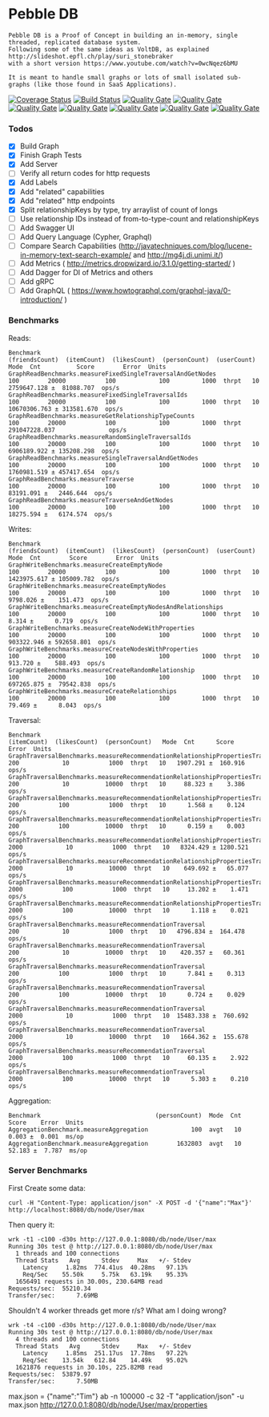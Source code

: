 # Pebble DB


    Pebble DB is a Proof of Concept in building an in-memory, single threaded, replicated database system.
    Following some of the same ideas as VoltDB, as explained http://slideshot.epfl.ch/play/suri_stonebraker
    with a short version https://www.youtube.com/watch?v=0wcNqez6bMU
    
    It is meant to handle small graphs or lots of small isolated sub-graphs (like those found in SaaS Applications).

[![Coverage Status](https://coveralls.io/repos/github/maxdemarzi/pebbledb/badge.svg?branch=master)](https://coveralls.io/github/maxdemarzi/pebbledb?branch=master)
[![Build Status](https://travis-ci.org/maxdemarzi/pebbledb.svg?branch=master)](https://travis-ci.org/maxdemarzi/pebbledb)
[![Quality Gate](https://sonarcloud.io/api/badges/measure?key=pebbledb&metric=ncloc)](https://sonarcloud.io/dashboard/index/pebbledb)
[![Quality Gate](https://sonarcloud.io/api/badges/measure?key=pebbledb&metric=coverage)](https://sonarcloud.io/dashboard/index/pebbledb)
[![Quality Gate](https://sonarcloud.io/api/badges/measure?key=pebbledb&metric=new_bugs)](https://sonarcloud.io/dashboard/index/pebbledb)
[![Quality Gate](https://sonarcloud.io/api/badges/measure?key=pebbledb&metric=new_code_smells)](https://sonarcloud.io/dashboard/index/pebbledb)
[![Quality Gate](https://sonarcloud.io/api/badges/measure?key=pebbledb&metric=new_vulnerabilities)](https://sonarcloud.io/dashboard/index/pebbledb)
[![Quality Gate](https://sonarcloud.io/api/badges/measure?key=pebbledb&metric=sqale_debt_ratio)](https://sonarcloud.io/dashboard/index/pebbledb)
[![Quality Gate](https://sonarcloud.io/api/badges/measure?key=pebbledb&metric=function_complexity)](https://sonarcloud.io/dashboard/index/pebbledb)


    
### Todos
     
- [X] Build Graph
- [X] Finish Graph Tests
- [X] Add Server
- [ ] Verify all return codes for http requests
- [X] Add Labels
- [X] Add "related" capabilities
- [X] Add "related" http endpoints
- [X] Split relationshipKeys by type, try arraylist of count of longs
- [ ] Use relationship IDs instead of from-to-type-count and relationshipKeys 
- [ ] Add Swagger UI
- [ ] Add Query Language (Cypher, Graphql)
- [ ] Compare Search Capabilities (http://javatechniques.com/blog/lucene-in-memory-text-search-example/ and http://mg4j.di.unimi.it/)
- [ ] Add Metrics ( http://metrics.dropwizard.io/3.1.0/getting-started/ )
- [ ] Add Dagger for DI of Metrics and others
- [ ] Add gRPC
- [ ] Add GraphQL ( https://www.howtographql.com/graphql-java/0-introduction/ )    

### Benchmarks

Reads:

    Benchmark                                                   (friendsCount)  (itemCount)  (likesCount)  (personCount)  (userCount)   Mode  Cnt          Score        Error  Units
    GraphReadBenchmarks.measureFixedSingleTraversalAndGetNodes             100        20000           100            100         1000  thrpt   10    2759647.128 ±  81088.707  ops/s
    GraphReadBenchmarks.measureFixedSingleTraversalIds                     100        20000           100            100         1000  thrpt   10   10670306.763 ± 313581.670  ops/s
    GraphReadBenchmarks.measureGetRelationshipTypeCounts                   100        20000           100            100         1000  thrpt       291047228.037               ops/s
    GraphReadBenchmarks.measureRandomSingleTraversalIds                    100        20000           100            100         1000  thrpt   10    6906189.922 ± 135208.298  ops/s
    GraphReadBenchmarks.measureSingleTraversalAndGetNodes                  100        20000           100            100         1000  thrpt   10    1760981.519 ± 457417.654  ops/s
    GraphReadBenchmarks.measureTraverse                                    100        20000           100            100         1000  thrpt   10      83191.091 ±   2446.644  ops/s
    GraphReadBenchmarks.measureTraverseAndGetNodes                         100        20000           100            100         1000  thrpt   10      18275.594 ±   6174.574  ops/s


Writes:

    Benchmark                                                     (friendsCount)  (itemCount)  (likesCount)  (personCount)  (userCount)   Mode  Cnt        Score        Error  Units
    GraphWriteBenchmarks.measureCreateEmptyNode                              100        20000           100            100         1000  thrpt   10  1423975.617 ± 105009.782  ops/s
    GraphWriteBenchmarks.measureCreateEmptyNodes                             100        20000           100            100         1000  thrpt   10     9798.026 ±    151.473  ops/s
    GraphWriteBenchmarks.measureCreateEmptyNodesAndRelationships             100        20000           100            100         1000  thrpt   10        8.314 ±      0.719  ops/s
    GraphWriteBenchmarks.measureCreateNodeWithProperties                     100        20000           100            100         1000  thrpt   10   903322.946 ± 592658.801  ops/s
    GraphWriteBenchmarks.measureCreateNodesWithProperties                    100        20000           100            100         1000  thrpt   10      913.720 ±    588.493  ops/s
    GraphWriteBenchmarks.measureCreateRandomRelationship                     100        20000           100            100         1000  thrpt   10   697265.875 ±  79542.838  ops/s
    GraphWriteBenchmarks.measureCreateRelationships                          100        20000           100            100         1000  thrpt   10       79.469 ±      8.043  ops/s
    
Traversal:

    Benchmark                                                                      (itemCount)  (likesCount)  (personCount)   Mode  Cnt      Score      Error  Units
    GraphTraversalBenchmarks.measureRecommendationRelationshipPropertiesTraversal          200            10           1000  thrpt   10   1907.291 ±  160.916  ops/s
    GraphTraversalBenchmarks.measureRecommendationRelationshipPropertiesTraversal          200            10          10000  thrpt   10     88.323 ±    3.386  ops/s
    GraphTraversalBenchmarks.measureRecommendationRelationshipPropertiesTraversal          200           100           1000  thrpt   10      1.568 ±    0.124  ops/s
    GraphTraversalBenchmarks.measureRecommendationRelationshipPropertiesTraversal          200           100          10000  thrpt   10      0.159 ±    0.003  ops/s
    GraphTraversalBenchmarks.measureRecommendationRelationshipPropertiesTraversal         2000            10           1000  thrpt   10   8324.429 ± 1280.521  ops/s
    GraphTraversalBenchmarks.measureRecommendationRelationshipPropertiesTraversal         2000            10          10000  thrpt   10    649.692 ±   65.077  ops/s
    GraphTraversalBenchmarks.measureRecommendationRelationshipPropertiesTraversal         2000           100           1000  thrpt   10     13.202 ±    1.471  ops/s
    GraphTraversalBenchmarks.measureRecommendationRelationshipPropertiesTraversal         2000           100          10000  thrpt   10      1.118 ±    0.021  ops/s
    GraphTraversalBenchmarks.measureRecommendationTraversal                                200            10           1000  thrpt   10   4796.834 ±  164.478  ops/s
    GraphTraversalBenchmarks.measureRecommendationTraversal                                200            10          10000  thrpt   10    420.357 ±   60.361  ops/s
    GraphTraversalBenchmarks.measureRecommendationTraversal                                200           100           1000  thrpt   10      7.841 ±    0.313  ops/s
    GraphTraversalBenchmarks.measureRecommendationTraversal                                200           100          10000  thrpt   10      0.724 ±    0.029  ops/s
    GraphTraversalBenchmarks.measureRecommendationTraversal                               2000            10           1000  thrpt   10  15483.338 ±  760.692  ops/s
    GraphTraversalBenchmarks.measureRecommendationTraversal                               2000            10          10000  thrpt   10   1664.362 ±  155.678  ops/s
    GraphTraversalBenchmarks.measureRecommendationTraversal                               2000           100           1000  thrpt   10     60.135 ±    2.922  ops/s
    GraphTraversalBenchmarks.measureRecommendationTraversal                               2000           100          10000  thrpt   10      5.303 ±    0.210  ops/s
    
Aggregation:

    Benchmark                                (personCount)  Mode  Cnt   Score    Error  Units
    AggregationBenchmark.measureAggregation            100  avgt   10   0.003 ±  0.001  ms/op
    AggregationBenchmark.measureAggregation        1632803  avgt   10  52.183 ±  7.787  ms/op

### Server Benchmarks

First Create some data:

    curl -H "Content-Type: application/json" -X POST -d '{"name":"Max"}' http://localhost:8080/db/node/User/max

Then query it:  

    wrk -t1 -c100 -d30s http://127.0.0.1:8080/db/node/User/max
    Running 30s test @ http://127.0.0.1:8080/db/node/User/max
      1 threads and 100 connections
      Thread Stats   Avg      Stdev     Max   +/- Stdev
        Latency     1.82ms  774.41us  40.28ms   97.13%
        Req/Sec    55.50k     5.75k   63.19k    95.33%
      1656491 requests in 30.00s, 230.64MB read
    Requests/sec:  55210.34
    Transfer/sec:      7.69MB

Shouldn't 4 worker threads get more r/s? 
What am I doing wrong?
    
    wrk -t4 -c100 -d30s http://127.0.0.1:8080/db/node/User/max
    Running 30s test @ http://127.0.0.1:8080/db/node/User/max
      4 threads and 100 connections
      Thread Stats   Avg      Stdev     Max   +/- Stdev
        Latency     1.85ms  251.17us  17.78ms   97.22%
        Req/Sec    13.54k   612.84    14.49k    95.02%
      1621876 requests in 30.10s, 225.82MB read
    Requests/sec:  53879.97
    Transfer/sec:      7.50MB



max.json = {"name":"Tim"}
ab -n 100000 -c 32 -T "application/json"  -u max.json http://127.0.0.1:8080/db/node/User/max/properties
